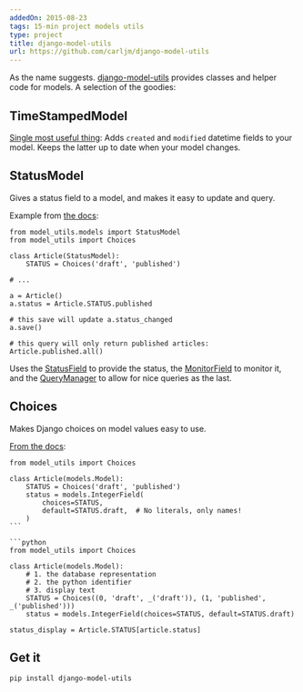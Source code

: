 ```yaml
---
addedOn: 2015-08-23
tags: 15-min project models utils
type: project
title: django-model-utils
url: https://github.com/carljm/django-model-utils
---
```


As the name suggests. [django-model-utils](https://github.com/carljm/django-model-utils) provides classes and helper code for models. A selection of the goodies:

## TimeStampedModel

[Single most useful thing](https://django-model-utils.readthedocs.org/en/latest/models.html#timestampedmodel): Adds `created` and `modified` datetime fields to your model.
Keeps the latter up to date when your model changes.


## StatusModel
Gives a status field to a model, and makes it easy to update and query.

Example from [the docs](https://django-model-utils.readthedocs.org/en/latest/models.html#statusmodel):


    from model_utils.models import StatusModel
    from model_utils import Choices

    class Article(StatusModel):
        STATUS = Choices('draft', 'published')

    # ...

    a = Article()
    a.status = Article.STATUS.published

    # this save will update a.status_changed
    a.save()

    # this query will only return published articles:
    Article.published.all()


Uses the [StatusField](https://django-model-utils.readthedocs.org/en/latest/fields.html#statusfield) to provide the status, the [MonitorField](https://django-model-utils.readthedocs.org/en/latest/fields.html#monitorfield) to monitor it, and the [QueryManager](https://django-model-utils.readthedocs.org/en/latest/managers.html#querymanager) to allow for nice queries as the last.

## Choices
Makes Django choices on model values easy to use.


[From the docs](https://django-model-utils.readthedocs.org/en/latest/utilities.html#choices):

    from model_utils import Choices

    class Article(models.Model):
        STATUS = Choices('draft', 'published')
        status = models.IntegerField(
            choices=STATUS,
            default=STATUS.draft,  # No literals, only names!
        )
    ```

    ```python
    from model_utils import Choices

    class Article(models.Model):
        # 1. the database representation
        # 2. the python identifier
        # 3. display text
        STATUS = Choices((0, 'draft', _('draft')), (1, 'published', _('published')))
        status = models.IntegerField(choices=STATUS, default=STATUS.draft)

    status_display = Article.STATUS[article.status]

## Get it

    pip install django-model-utils

